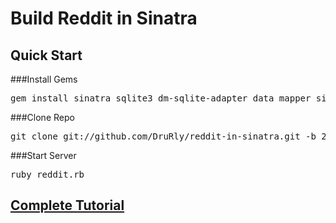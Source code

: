# Build Reddit in Sinatra

## Quick Start 
###Install Gems
<pre>gem install sinatra sqlite3 dm-sqlite-adapter data_mapper sinatra-reloader haml</pre>
###Clone Repo
<pre>git clone git://github.com/DruRly/reddit-in-sinatra.git -b 2.0.x</pre>
###Start Server
<pre>ruby reddit.rb</pre>

## [Complete Tutorial](http://www.drurly.com/blog/2012/06/30/build-reddit-in-sinatra-2/)

